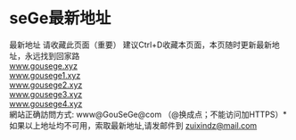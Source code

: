 # seGe最新地址
最新地址
请收藏此页面（重要） 建议Ctrl+D收藏本页面，本页随时更新最新地址，永远找到回家路
<br>
www.gousege.xyz
<br>
www.gousege1.xyz
<br>
www.gousege2.xyz
<br>
www.gousege3.xyz
<br>
www.gousege4.xyz
<br>
網站正确訪問方式: www@GouSeGe@com （@换成点；不能访问加HTTPS）*
如果以上地址均不可用，索取最新地址,请发邮件到 zuixindz@mail.com  
